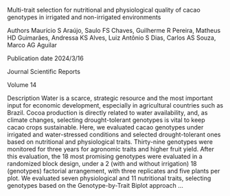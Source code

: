 Multi-trait selection for nutritional and physiological quality of cacao genotypes in irrigated and non-irrigated environments

Authors
Maurício S Araújo, Saulo FS Chaves, Guilherme R Pereira, Matheus HD Guimarães, Andressa KS Alves, Luiz Antônio S Dias, Carlos AS Souza, Marco AG Aguilar

Publication date
2024/3/16

Journal
Scientific Reports

Volume
14

Description
Water is a scarce, strategic resource and the most important input for economic development, especially in agricultural countries such as Brazil. Cocoa production is directly related to water availability, and, as climate changes, selecting drought-tolerant genotypes is vital to keep cacao crops sustainable. Here, we evaluated cacao genotypes under irrigated and water-stressed conditions and selected drought-tolerant ones based on nutritional and physiological traits. Thirty-nine genotypes were monitored for three years for agronomic traits and higher fruit yield. After this evaluation, the 18 most promising genotypes were evaluated in a randomized block design, under a 2 (with and without irrigation)  18 (genotypes) factorial arrangement, with three replicates and five plants per plot. We evaluated seven physiological and 11 nutritional traits, selecting genotypes based on the Genotype-by-Trait Biplot approach …
